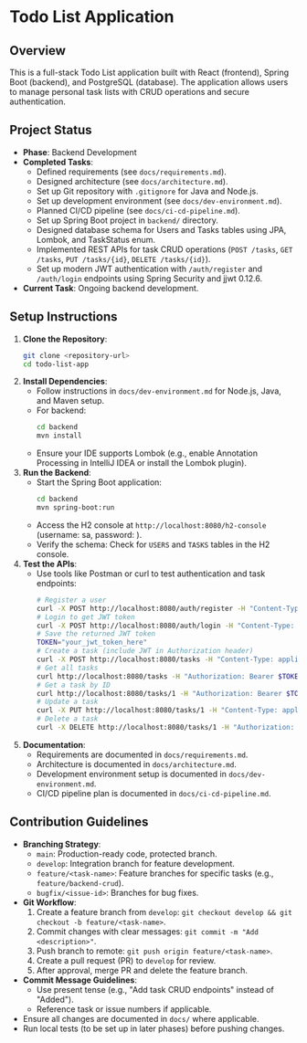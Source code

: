 # Todo List Application

## Overview
This is a full-stack Todo List application built with React (frontend), Spring Boot (backend), and PostgreSQL (database). The application allows users to manage personal task lists with CRUD operations and secure authentication.

## Project Status
- **Phase**: Backend Development
- **Completed Tasks**:
  - Defined requirements (see `docs/requirements.md`).
  - Designed architecture (see `docs/architecture.md`).
  - Set up Git repository with `.gitignore` for Java and Node.js.
  - Set up development environment (see `docs/dev-environment.md`).
  - Planned CI/CD pipeline (see `docs/ci-cd-pipeline.md`).
  - Set up Spring Boot project in `backend/` directory.
  - Designed database schema for Users and Tasks tables using JPA, Lombok, and TaskStatus enum.
  - Implemented REST APIs for task CRUD operations (`POST /tasks`, `GET /tasks`, `PUT /tasks/{id}`, `DELETE /tasks/{id}`).
  - Set up modern JWT authentication with `/auth/register` and `/auth/login` endpoints using Spring Security and jjwt 0.12.6.
- **Current Task**: Ongoing backend development.

## Setup Instructions
1. **Clone the Repository**:
   ```bash
   git clone <repository-url>
   cd todo-list-app
   ```
2. **Install Dependencies**:
   - Follow instructions in `docs/dev-environment.md` for Node.js, Java, and Maven setup.
   - For backend:
     ```bash
     cd backend
     mvn install
     ```
   - Ensure your IDE supports Lombok (e.g., enable Annotation Processing in IntelliJ IDEA or install the Lombok plugin).
3. **Run the Backend**:
   - Start the Spring Boot application:
     ```bash
     cd backend
     mvn spring-boot:run
     ```
   - Access the H2 console at `http://localhost:8080/h2-console` (username: sa, password: <empty>).
   - Verify the schema: Check for `USERS` and `TASKS` tables in the H2 console.
4. **Test the APIs**:
   - Use tools like Postman or curl to test authentication and task endpoints:
     ```bash
     # Register a user
     curl -X POST http://localhost:8080/auth/register -H "Content-Type: application/json" -d '{"username":"testuser","password":"testpass"}'
     # Login to get JWT token
     curl -X POST http://localhost:8080/auth/login -H "Content-Type: application/json" -d '{"username":"testuser","password":"testpass"}'
     # Save the returned JWT token
     TOKEN="your_jwt_token_here"
     # Create a task (include JWT in Authorization header)
     curl -X POST http://localhost:8080/tasks -H "Content-Type: application/json" -H "Authorization: Bearer $TOKEN" -d '{"title":"Test Task","description":"Test Description","status":"PENDING"}'
     # Get all tasks
     curl http://localhost:8080/tasks -H "Authorization: Bearer $TOKEN"
     # Get a task by ID
     curl http://localhost:8080/tasks/1 -H "Authorization: Bearer $TOKEN"
     # Update a task
     curl -X PUT http://localhost:8080/tasks/1 -H "Content-Type: application/json" -H "Authorization: Bearer $TOKEN" -d '{"title":"Updated Task","description":"Updated Description","status":"COMPLETED"}'
     # Delete a task
     curl -X DELETE http://localhost:8080/tasks/1 -H "Authorization: Bearer $TOKEN"
     ```
5. **Documentation**:
   - Requirements are documented in `docs/requirements.md`.
   - Architecture is documented in `docs/architecture.md`.
   - Development environment setup is documented in `docs/dev-environment.md`.
   - CI/CD pipeline plan is documented in `docs/ci-cd-pipeline.md`.

## Contribution Guidelines
- **Branching Strategy**:
  - `main`: Production-ready code, protected branch.
  - `develop`: Integration branch for feature development.
  - `feature/<task-name>`: Feature branches for specific tasks (e.g., `feature/backend-crud`).
  - `bugfix/<issue-id>`: Branches for bug fixes.
- **Git Workflow**:
  1. Create a feature branch from `develop`: `git checkout develop && git checkout -b feature/<task-name>`.
  2. Commit changes with clear messages: `git commit -m "Add <description>"`.
  3. Push branch to remote: `git push origin feature/<task-name>`.
  4. Create a pull request (PR) to `develop` for review.
  5. After approval, merge PR and delete the feature branch.
- **Commit Message Guidelines**:
  - Use present tense (e.g., "Add task CRUD endpoints" instead of "Added").
  - Reference task or issue numbers if applicable.
- Ensure all changes are documented in `docs/` where applicable.
- Run local tests (to be set up in later phases) before pushing changes.